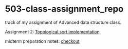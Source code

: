 # 503-class-assignment_repo
track of my assignment of Advanced data structure class.

Assignment 2: <a href = "https://github.com/anudeep-17/503-class-assignment_repo/assignment2">Topological sort implementation</a>

midterm preparation notes: <a href = "https://docs.google.com/document/d/1uPJvRY6aWwkRU-rGCtoZt-YsLUDsnLE-/edit">checkout</a>

